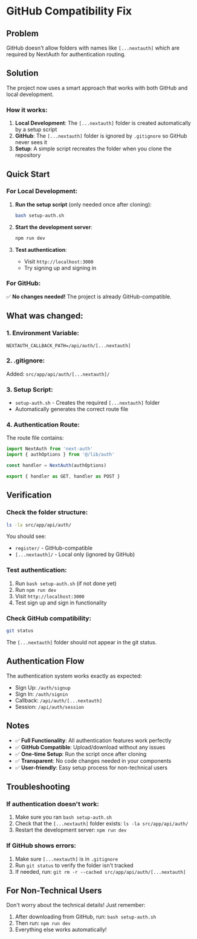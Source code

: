 # GitHub Compatibility Fix

## Problem
GitHub doesn't allow folders with names like `[...nextauth]` which are required by NextAuth for authentication routing.

## Solution
The project now uses a smart approach that works with both GitHub and local development.

### How it works:
1. **Local Development**: The `[...nextauth]` folder is created automatically by a setup script
2. **GitHub**: The `[...nextauth]` folder is ignored by `.gitignore` so GitHub never sees it
3. **Setup**: A simple script recreates the folder when you clone the repository

## Quick Start

### For Local Development:
1. **Run the setup script** (only needed once after cloning):
   ```bash
   bash setup-auth.sh
   ```

2. **Start the development server**:
   ```bash
   npm run dev
   ```

3. **Test authentication**:
   - Visit `http://localhost:3000`
   - Try signing up and signing in

### For GitHub:
✅ **No changes needed!** The project is already GitHub-compatible.

## What was changed:

### 1. Environment Variable:
```
NEXTAUTH_CALLBACK_PATH=/api/auth/[...nextauth]
```

### 2. .gitignore:
Added: `src/app/api/auth/[...nextauth]/`

### 3. Setup Script:
- `setup-auth.sh` - Creates the required `[...nextauth]` folder
- Automatically generates the correct route file

### 4. Authentication Route:
The route file contains:
```typescript
import NextAuth from 'next-auth'
import { authOptions } from '@/lib/auth'

const handler = NextAuth(authOptions)

export { handler as GET, handler as POST }
```

## Verification

### Check the folder structure:
```bash
ls -la src/app/api/auth/
```
You should see:
- `register/` - GitHub-compatible
- `[...nextauth]/` - Local only (ignored by GitHub)

### Test authentication:
1. Run `bash setup-auth.sh` (if not done yet)
2. Run `npm run dev`
3. Visit `http://localhost:3000`
4. Test sign up and sign in functionality

### Check GitHub compatibility:
```bash
git status
```
The `[...nextauth]` folder should not appear in the git status.

## Authentication Flow
The authentication system works exactly as expected:
- Sign Up: `/auth/signup`
- Sign In: `/auth/signin` 
- Callback: `/api/auth/[...nextauth]`
- Session: `/api/auth/session`

## Notes
- ✅ **Full Functionality**: All authentication features work perfectly
- ✅ **GitHub Compatible**: Upload/download without any issues
- ✅ **One-time Setup**: Run the script once after cloning
- ✅ **Transparent**: No code changes needed in your components
- ✅ **User-friendly**: Easy setup process for non-technical users

## Troubleshooting

### If authentication doesn't work:
1. Make sure you ran `bash setup-auth.sh`
2. Check that the `[...nextauth]` folder exists: `ls -la src/app/api/auth/`
3. Restart the development server: `npm run dev`

### If GitHub shows errors:
1. Make sure `[...nextauth]` is in `.gitignore`
2. Run `git status` to verify the folder isn't tracked
3. If needed, run: `git rm -r --cached src/app/api/auth/[...nextauth]`

## For Non-Technical Users
Don't worry about the technical details! Just remember:
1. After downloading from GitHub, run: `bash setup-auth.sh`
2. Then run: `npm run dev`
3. Everything else works automatically!